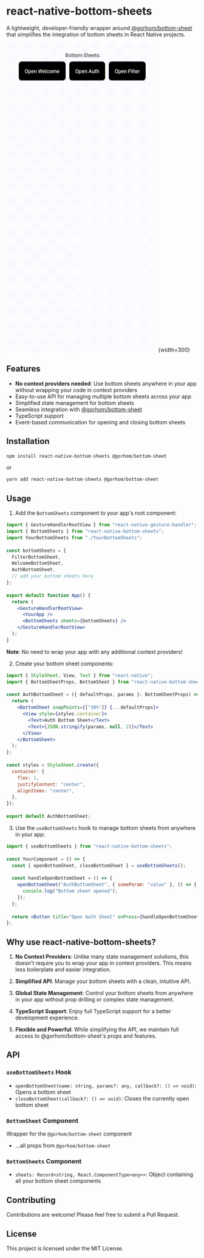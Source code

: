 # react-native-bottom-sheets

A lightweight, developer-friendly wrapper around [@gorhom/bottom-sheet](https://github.com/gorhom/react-native-bottom-sheet) that simplifies the integration of bottom sheets in React Native projects.

![react native bottom sheet demo](./docs/assets/react-native-bottom-sheets.gif){width=300}

## Features

- **No context providers needed**: Use bottom sheets anywhere in your app without wrapping your code in context providers
- Easy-to-use API for managing multiple bottom sheets across your app
- Simplified state management for bottom sheets
- Seamless integration with [@gorhom/bottom-sheet](https://github.com/gorhom/react-native-bottom-sheet)
- TypeScript support
- Event-based communication for opening and closing bottom sheets

## Installation

```bash
npm install react-native-bottom-sheets @gorhom/bottom-sheet
```

or

```bash
yarn add react-native-bottom-sheets @gorhom/bottom-sheet
```

## Usage

1. Add the `BottomSheets` component to your app's root component:

```jsx
import { GestureHandlerRootView } from "react-native-gesture-handler";
import { BottomSheets } from "react-native-bottom-sheets";
import YourBottomSheets from "./YourBottomSheets";

const bottomSheets = {
  FilterBottomSheet,
  WelcomeBottomSheet,
  AuthBottomSheet,
  // add your bottom sheets here
};

export default function App() {
  return (
    <GestureHandlerRootView>
      <YourApp />
      <BottomSheets sheets={bottomSheets} />
    </GestureHandlerRootView>
  );
}
```

**Note**: No need to wrap your app with any additional context providers!

2. Create your bottom sheet components:

```jsx
import { StyleSheet, View, Text } from "react-native";
import { BottomSheetProps, BottomSheet } from "react-native-bottom-sheets";

const AuthBottomSheet = ({ defaultProps, params }: BottomSheetProps) => {
  return (
    <BottomSheet snapPoints={["30%"]} {...defaultProps}>
      <View style={styles.container}>
        <Text>Auth Bottom Sheet</Text>
        <Text>{JSON.stringify(params, null, 2)}</Text>
      </View>
    </BottomSheet>
  );
};

const styles = StyleSheet.create({
  container: {
    flex: 1,
    justifyContent: "center",
    alignItems: "center",
  },
});

export default AuthBottomSheet;
```

3. Use the `useBottomSheets` hook to manage bottom sheets from anywhere in your app:

```jsx
import { useBottomSheets } from "react-native-bottom-sheets";

const YourComponent = () => {
  const { openBottomSheet, closeBottomSheet } = useBottomSheets();

  const handleOpenBottomSheet = () => {
    openBottomSheet("AuthBottomSheet", { someParam: "value" }, () => {
      console.log("Bottom sheet opened");
    });
  };

  return <Button title="Open Auth Sheet" onPress={handleOpenBottomSheet} />;
};
```

## Why use react-native-bottom-sheets?

1. **No Context Providers**: Unlike many state management solutions, this doesn't require you to wrap your app in context providers. This means less boilerplate and easier integration.

2. **Simplified API**: Manage your bottom sheets with a clean, intuitive API.

3. **Global State Management**: Control your bottom sheets from anywhere in your app without prop drilling or complex state management.

4. **TypeScript Support**: Enjoy full TypeScript support for a better development experience.

5. **Flexible and Powerful**: While simplifying the API, we maintain full access to @gorhom/bottom-sheet's props and features.

## API

### `useBottomSheets` Hook

- `openBottomSheet(name: string, params?: any, callback?: () => void)`: Opens a bottom sheet
- `closeBottomSheet(callback?: () => void)`: Closes the currently open bottom sheet

### `BottomSheet` Component

Wrapper for the `@gorhom/bottom-sheet` component

- ...all props from `@gorhom/bottom-sheet`

### `BottomSheets` Component

- `sheets: Record<string, React.ComponentType<any>>`: Object containing all your bottom sheet components

## Contributing

Contributions are welcome! Please feel free to submit a Pull Request.

## License

This project is licensed under the MIT License.
